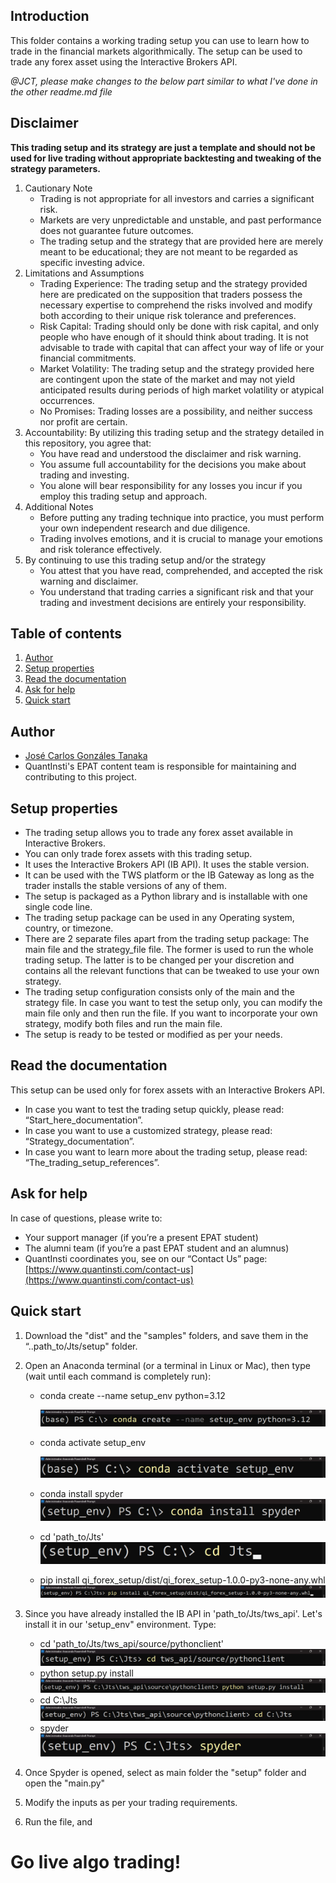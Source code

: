 ## Introduction

This folder contains a working trading setup you can use to learn how to trade in the financial markets algorithmically. The setup can be used to trade any forex asset using the Interactive Brokers API. 

_@JCT, please make changes to the below part similar to what I've done in the other readme.md file_

## Disclaimer
**This trading setup and its strategy are just a template and should not be used for live trading without appropriate backtesting and tweaking of the strategy parameters.**

1. Cautionary Note
    - Trading is not appropriate for all investors and carries a significant risk.
    - Markets are very unpredictable and unstable, and past performance does not guarantee future outcomes.
    - The trading setup and the strategy that are provided here are merely meant to be educational; they are not meant to be regarded as specific investing advice.
2. Limitations and Assumptions
    - Trading Experience: The trading setup and the strategy provided here are predicated on the supposition that traders possess the necessary expertise to comprehend the risks involved and modify both according to their unique risk tolerance and preferences.
    - Risk Capital: Trading should only be done with risk capital, and only people who have enough of it should think about trading. It is not advisable to trade with capital that can affect your way of life or your financial commitments.
    - Market Volatility: The trading setup and the strategy provided here are contingent upon the state of the market and may not yield anticipated results during periods of high market volatility or atypical occurrences.
    - No Promises: Trading losses are a possibility, and neither success nor profit are certain.
3. Accountability: By utilizing this trading setup and the strategy detailed in this repository, you agree that:
    - You have read and understood the disclaimer and risk warning.
    - You assume full accountability for the decisions you make about trading and investing.
    - You alone will bear responsibility for any losses you incur if you employ this trading setup and approach.
4. Additional Notes
    - Before putting any trading technique into practice, you must perform your own independent research and due diligence.
    - Trading involves emotions, and it is crucial to manage your emotions and risk tolerance effectively.
5. By continuing to use this trading setup and/or the strategy
    - You attest that you have read, comprehended, and accepted the risk warning and disclaimer.
    - You understand that trading carries a significant risk and that your trading and investment decisions are entirely your responsibility.

## Table of contents
1. [Author](#author)
2. [Setup properties](#properties)
3. [Read the documentation](#documentation)
4. [Ask for help](#help)
5. [Quick start](#start)

<a id='author'></a>
## Author
- [José Carlos Gonzáles Tanaka](https://www.linkedin.com/in/jose-carlos-gonzales-tanaka/)
- QuantInsti's EPAT content team is responsible for maintaining and contributing to this project.

<a id='properties'></a>
## Setup properties
- The trading setup allows you to trade any forex asset available in Interactive Brokers.
- You can only trade forex assets with this trading setup.
- It uses the Interactive Brokers API (IB API). It uses the stable version.
- It can be used with the TWS platform or the IB Gateway as long as the trader installs the stable versions of any of them.
- The setup is packaged as a Python library and is installable with one single code line.
- The trading setup package can be used in any Operating system, country, or timezone.
- There are 2 separate files apart from the trading setup package: The main file and the strategy_file file. The former is used to run the whole trading setup. The latter is to be changed per your discretion and contains all the relevant functions that can be tweaked to use your own strategy.
- The trading setup configuration consists only of the main and the strategy file. In case you want to test the setup only, you can modify the main file only and then run the file. If you want to incorporate your own strategy, modify both files and run the main file.
- The setup is ready to be tested or modified as per your needs.

<a id='documentation'></a>
## Read the documentation
This setup can be used only for forex assets with an Interactive Brokers API. 
- In case you want to test the trading setup quickly, please read: “Start_here_documentation”.
- In case you want to use a customized strategy, please read: “Strategy_documentation”.
- In case you want to learn more about the trading setup, please read: “The_trading_setup_references”.

<a id='help'></a>
## Ask for help
In case of questions, please write to:
- Your support manager (if you’re a present EPAT student)
- The alumni team (if you’re a past EPAT student and an alumnus)
- QuantInsti coordinates you, see on our “Contact Us” page: [https://www.quantinsti.com/contact-us](https://www.quantinsti.com/contact-us)

<a id='start'></a>
## Quick start
1. Download the "dist" and the "samples" folders, and save them in the “..path_to/Jts/setup" folder.
2. Open an Anaconda terminal (or a terminal in Linux or Mac), then type (wait until each command is completely run):

    - conda create --name setup_env python=3.12
   
      ![image01](res/image01.png)
      
    - conda activate setup_env
      
      ![image02](res/image02.png)
      
    - conda install spyder
      ![image03](res/image03.png)
      
    - cd 'path_to/Jts'
      ![image03](res/image04.png)
    - pip install qi_forex_setup/dist/qi_forex_setup-1.0.0-py3-none-any.whl
      ![image05](res/image05.png)

4. Since you have already installed the IB API in 'path_to/Jts/tws_api'. Let's install it in our 'setup_env" environment. Type:
    - cd 'path_to/Jts/tws_api/source/pythonclient'
      ![image06](res/image06.png)
    - python setup.py install
      ![image07](res/image07.png)
    - cd C:\Jts
      ![image08](res/image08.png)
    - spyder
      ![image09](res/image09.png)
5. Once Spyder is opened, select as main folder the "setup" folder and open the "main.py" 
6. Modify the inputs as per your trading requirements.
7. Run the file, and

# Go live algo trading!
